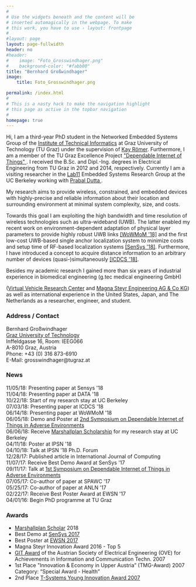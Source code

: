 ```yaml
---
#
# Use the widgets beneath and the content will be
# inserted automagically in the webpage. To make
# this work, you have to use › layout: frontpage
#
#layout: page
layout: page-fullwidth
header: no
#header:
#    image: "Foto_Grosswindhager.png"
#    background-color: "#fabb00"
title: "Bernhard Großwindhager"
image:
    title: Foto_Grosswindhager.png

permalink: /index.html
#
# This is a nasty hack to make the navigation highlight
# this page as active in the topbar navigation
#
homepage: true
---
```


Hi, I am a third-year PhD student in the Networked Embedded Systems Group of the <a href="https://www.iti.tugraz.at">Institute of Technical Informatics</a> at Graz University of Technology (TU Graz) under the supervision of <a href="https://www.tugraz.at/institute/iti/institut/team/prof-kay-roemer/"> Kay Römer</a>. 
Furthermore, I am a member of the TU Graz Excellence Project <a href="https://www.tugraz.at/projekte/dependablethings/home/"> "Dependable Internet of Things" </a>.
I received the B.Sc. and Dipl.-Ing. degrees in Electrical Engineering from TU Graz in 2012 and 2014, respectively.
Currently I am a visiting researcher in the <a href="https://lab11.eecs.umich.edu/index.html">Lab11</a> Embedded Systems Research Group at the UC Berkeley working with <a href="https://people.eecs.berkeley.edu/~prabal/"> Prabal Dutta </a>.

My research aims to provide wireless, constrained, and embedded devices with highly-precise and reliable information about their location and surrounding environment at minimal system complexity, size, and costs.
<!--reliable and efficient wireless communication and localization for future Internet-of-Things applications. -->
Towards this goal I am exploiting the high bandwidth and time resolution of wireless technologies such as ultra-wideband (UWB). 
The latter enabled my recent work on environment-dependent adaptation of physical layer parameters to provide highly robust UWB links <a href="https://ieeexplore.ieee.org/document/8449776">[WoWMoM '18]</a> and the first low-cost UWB-based single anchor
localization system to minimize costs and setup time of RF-based localization systems <a href="https://dl.acm.org/citation.cfm?id=3274844">[SenSys '18]</a>. 
Furthermore, I have introduced a concept to acquire distance information to an arbitrary number of devices (quasi-)simultaneously <a href="https://ieeexplore.ieee.org/document/8416412">[ICDCS '18]</a>. 

Besides my academic research I gained more than six years of industrial experience in biomedical engineering (g.tec medical engineering GmbH) 
<!--(<a href="https://www.gtec.at">g.tec medical engineering GmbH </a>) and automotive engineering-->
(<a href="https://www.v2c2.at">Virtual Vehicle Research Center</a> 
and <a href="https://www.magna.com/de/unternehmen/company-information/magna-gruppen/magna-steyr">Magna Steyr Engineering AG & Co KG</a>) as well as international experience in the United States, Japan,
and The Netherlands as a researcher, engineer, and student.

<!--The aim is to exploit the benefits of using this wireless technology providing high bandwidth to enable robust location-aware Internet-of-Things applications.
In my recent works I have developed an environment-dependent adaption algorithm to maintain highly reliable and efficient UWB links ([<a href="https://mymarshallplan.squarespace.com/overview-1">[WoWMoM ']]). 
His research interests include reliable and efficient ultra-wideband wireless communication and localization.
-->

<h3 id="address">Address / Contact</h3>
<p>
Bernhard Großwindhager<br />
<a href="https://www.tugraz.at/home/">Graz University of Technology</a><br />
Inffeldgasse 16, Room: IEEG066<br />
A-8010 Graz, Austria<br />
Phone: +43 (0) 316 873-6910<br />
E-Mail: grosswindhager@tugraz.at<br />
</p>

<h3 id="news">News</h3>
11/05/18: Presenting paper at Sensys '18 <br />
11/04/18: Presenting paper at DATA '18 <br />
10/22/18: Start of my research stay at UC Berkeley <br />
07/03/18: Presenting paper at ICDCS '18 <br />
06/14/18: Presenting paper at WoWMoM '18 <br />
06/05/18: Demo and Poster at <a href="https://www.tugraz.at/projekte/dependable-things/events/2nd-symposium-on-dependable-internet-of-things-in-adverse-environments/">2nd Symposium on Dependable Internet of Things in Adverse Environments</a> <br />
06/06/18: Receive <a href="https://mymarshallplan.squarespace.com/overview-1">Marshallplan Scholarship</a> for my research stay at UC Berkeley <br />
04/11/18: Poster at IPSN '18 <br />
04/10/18: Talk at IPSN '18 Ph.D. Forum <br />
12/28/17: Published article in International Journal of Computing <br />
11/07/17: Receive Best Demo Award at SenSys '17 <br />
09/11/17: Talk at <a href="https://www.tugraz.at/projekte/dependable-things/events/1st-symposium-on-dependable-internet-of-things-in-adverse-environments/">1st Symposium on Dependable Internet of Things in Adverse Environments</a> <br />
07/05/17: Co-author of paper at SPAWC '17 <br />
05/25/17: Co-author of paper at ANLN '17 <br />
02/22/17: Receive Best Poster Award at EWSN '17 <br />
04/01/16: Begin PhD programme at TU Graz <br />

<h3 id="awards">Awards</h3>
<ul>
<li><a href="https://mymarshallplan.squarespace.com/overview-1">Marshallplan Scholar</a> 2018</li>
<li>Best Demo at <a href="http://sensys.acm.org/2017/">SenSys 2017</a></li>
<li>Best Poster at <a href="http://www.ewsn2017.org/">EWSN 2017</a></li>
<li>Magna Steyr Innovation Award 2016 - Top 5</li>
<li><a href="https://www.htl-steyr.ac.at/index.php/abteilung-elektronik/projekte-e/858-brain-computer-interface-ausgezeichnet">GIT Award</a> of the Austrian Society of Electrical Engineering (OVE) for Achievements in Information and Communication Techn. 2007</li>
<li>1st Place "Innovation & Economy in Upper Austria” (TMG-Award) 2007<br>
Category: “Special Award - Health”</li>
<li>2nd Place <a href="https://www.pressetext.com/news/20070604010">T-Systems Young Innovation Award 2007</a></li>
</ul>

<!-- The aim is to exploit the benefits of using this wireless technology providing high bandwidth to enable robust location-aware Internet-of-Things applications.In my recent works I have developed an environment-dependent adaption algorithm to maintain highly reliable and efficient UWB links ([<a href="https://mymarshallplan.squarespace.com/overview-1">[WoWMoM ']]). His research interests include reliable and efficient ultra-wideband wireless communication and localization.-->
